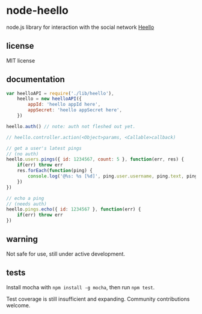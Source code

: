 # node-heello

node.js library for interaction with the social network [Heello](https://developer.heello.com)

## license

MIT license

## documentation

``` javascript
var heelloAPI = require('./lib/heello'),
	heello = new heelloAPI({
		appId: 'heello appId here',
		appSecret: 'heello appSecret here',
	})

heello.auth() // note: auth not fleshed out yet.

// heello.controller.action(<Object>params, <Callable>callback)

// get a user's latest pings
// (no auth)
heello.users.pings({ id: 1234567, count: 5 }, function(err, res) {
	if(err) throw err
	res.forEach(function(ping) {
		console.log('@%s: %s [%d]', ping.user.username, ping.text, ping.id)
	})
})

// echo a ping
// (needs auth)
heello.pings.echo({ id: 1234567 }, function(err) {
	if(err) throw err
})
```

## warning

Not safe for use, still under active development.

## tests

Install mocha with `npm install -g mocha`, then run `npm test`.

Test coverage is still insufficient and expanding. Community contributions welcome.
